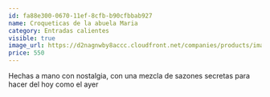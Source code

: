 ```yaml
---
id: fa88e300-0670-11ef-8cfb-b90cfbbab927
name: Croqueticas de la abuela Maria
category: Entradas calientes
visible: true
image_url: https://d2nagnwby8accc.cloudfront.net/companies/products/images/800/3466879c-2553-4757-bf56-a9eb0caca314.jpg
price: 550
---
```


Hechas a mano con nostalgia, con una mezcla de sazones secretas para hacer del hoy como el ayer
